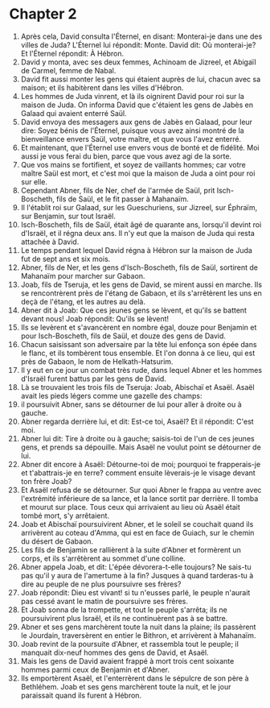 # Chapter 2

1. Après cela, David consulta l'Éternel, en disant: Monterai-je dans une des villes de Juda? L'Éternel lui répondit: Monte. David dit: Où monterai-je? Et l'Éternel répondit: À Hébron.
2. David y monta, avec ses deux femmes, Achinoam de Jizreel, et Abigaïl de Carmel, femme de Nabal.
3. David fit aussi monter les gens qui étaient auprès de lui, chacun avec sa maison; et ils habitèrent dans les villes d'Hébron.
4. Les hommes de Juda vinrent, et là ils oignirent David pour roi sur la maison de Juda. On informa David que c'étaient les gens de Jabès en Galaad qui avaient enterré Saül.
5. David envoya des messagers aux gens de Jabès en Galaad, pour leur dire: Soyez bénis de l'Éternel, puisque vous avez ainsi montré de la bienveillance envers Saül, votre maître, et que vous l'avez enterré.
6. Et maintenant, que l'Éternel use envers vous de bonté et de fidélité. Moi aussi je vous ferai du bien, parce que vous avez agi de la sorte.
7. Que vos mains se fortifient, et soyez de vaillants hommes; car votre maître Saül est mort, et c'est moi que la maison de Juda a oint pour roi sur elle.
8. Cependant Abner, fils de Ner, chef de l'armée de Saül, prit Isch-Boscheth, fils de Saül, et le fit passer à Mahanaïm.
9. Il l'établit roi sur Galaad, sur les Gueschuriens, sur Jizreel, sur Éphraïm, sur Benjamin, sur tout Israël.
10. Isch-Boscheth, fils de Saül, était âgé de quarante ans, lorsqu'il devint roi d'Israël, et il régna deux ans. Il n'y eut que la maison de Juda qui resta attachée à David.
11. Le temps pendant lequel David régna à Hébron sur la maison de Juda fut de sept ans et six mois.
12. Abner, fils de Ner, et les gens d'Isch-Boscheth, fils de Saül, sortirent de Mahanaïm pour marcher sur Gabaon.
13. Joab, fils de Tseruja, et les gens de David, se mirent aussi en marche. Ils se rencontrèrent près de l'étang de Gabaon, et ils s'arrêtèrent les uns en deçà de l'étang, et les autres au delà.
14. Abner dit à Joab: Que ces jeunes gens se lèvent, et qu'ils se battent devant nous! Joab répondit: Qu'ils se lèvent!
15. Ils se levèrent et s'avancèrent en nombre égal, douze pour Benjamin et pour Isch-Boscheth, fils de Saül, et douze des gens de David.
16. Chacun saisissant son adversaire par la tête lui enfonça son épée dans le flanc, et ils tombèrent tous ensemble. Et l'on donna à ce lieu, qui est près de Gabaon, le nom de Helkath-Hatsurim.
17. Il y eut en ce jour un combat très rude, dans lequel Abner et les hommes d'Israël furent battus par les gens de David.
18. Là se trouvaient les trois fils de Tseruja: Joab, Abischaï et Asaël. Asaël avait les pieds légers comme une gazelle des champs:
19. il poursuivit Abner, sans se détourner de lui pour aller à droite ou à gauche.
20. Abner regarda derrière lui, et dit: Est-ce toi, Asaël? Et il répondit: C'est moi.
21. Abner lui dit: Tire à droite ou à gauche; saisis-toi de l'un de ces jeunes gens, et prends sa dépouille. Mais Asaël ne voulut point se détourner de lui.
22. Abner dit encore à Asaël: Détourne-toi de moi; pourquoi te frapperais-je et t'abattrais-je en terre? comment ensuite lèverais-je le visage devant ton frère Joab?
23. Et Asaël refusa de se détourner. Sur quoi Abner le frappa au ventre avec l'extrémité inférieure de sa lance, et la lance sortit par derrière. Il tomba et mourut sur place. Tous ceux qui arrivaient au lieu où Asaël était tombé mort, s'y arrêtaient.
24. Joab et Abischaï poursuivirent Abner, et le soleil se couchait quand ils arrivèrent au coteau d'Amma, qui est en face de Guiach, sur le chemin du désert de Gabaon.
25. Les fils de Benjamin se rallièrent à la suite d'Abner et formèrent un corps, et ils s'arrêtèrent au sommet d'une colline.
26. Abner appela Joab, et dit: L'épée dévorera-t-elle toujours? Ne sais-tu pas qu'il y aura de l'amertume à la fin? Jusques à quand tarderas-tu à dire au peuple de ne plus poursuivre ses frères?
27. Joab répondit: Dieu est vivant! si tu n'eusses parlé, le peuple n'aurait pas cessé avant le matin de poursuivre ses frères.
28. Et Joab sonna de la trompette, et tout le peuple s'arrêta; ils ne poursuivirent plus Israël, et ils ne continuèrent pas à se battre.
29. Abner et ses gens marchèrent toute la nuit dans la plaine; ils passèrent le Jourdain, traversèrent en entier le Bithron, et arrivèrent à Mahanaïm.
30. Joab revint de la poursuite d'Abner, et rassembla tout le peuple; il manquait dix-neuf hommes des gens de David, et Asaël.
31. Mais les gens de David avaient frappé à mort trois cent soixante hommes parmi ceux de Benjamin et d'Abner.
32. Ils emportèrent Asaël, et l'enterrèrent dans le sépulcre de son père à Bethléhem. Joab et ses gens marchèrent toute la nuit, et le jour paraissait quand ils furent à Hébron.

